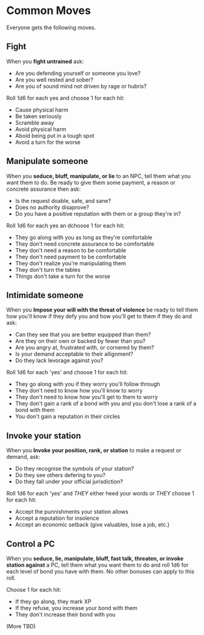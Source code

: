 # Common Moves

Everyone gets the following moves.

## Fight

When you **fight untrained** ask:

* Are you defending yourself or someone you love?
* Are you well rested and sober?
* Are you of sound mind not driven by rage or hubris?

Roll 1d6 for each yes and choose 1 for each hit:

* Cause physical harm
* Be taken seriously
* Scramble away
* Avoid physical harm
* Aboid being put in a tough spot
* Avoid a turn for the worse

## Manipulate someone

When you **seduce, bluff, manipulate, or lie** to an NPC, tell them
what you want them to do. Be ready to give them some payment, a reason
or concrete assurance then ask:

* Is the request doable, safe, and sane?
* Does no authority disaprove?
* Do you have a positive reputation with them or a group they're in?

Roll 1d6 for each yes an dchoose 1 for each hit:

* They go along with you as long as they're comfortable
* They don't need concrete assurance to be comfortable
* They don't need a reason to be comfortable
* They don't need payment to be comfortable
* They don't realize you're manipulating them
* They don't turn the tables
* Things don't take a turn for the worse

## Intimidate someone

When you **Impose your will with the threat of violence** be ready to
tell them how you'll know if they defy you and how you'll get to them
if they do and ask:

* Can they see that you are better equipped than them?
* Are they on their own or backed by fewer than you?
* Are you angry at, frustrated with, or cornered by them?
* Is your demand acceptable to their allignment?
* Do they lack levorage against you?

Roll 1d6 for each 'yes' and choose 1 for each hit:

* They go along with you if they worry you'll follow through
* They don't need to know how you'll know to worry
* They don't need to know how you'll get to them to worry
* They don't gain a rank of a bond with you and you don't lose a rank
  of a bond with them
* You don't gain a reputation in their circles

## Invoke your station

When you **Invoke your position, rank, or station** to make a request
or demand, ask:

* Do they recognise the symbols of your station?
* Do they see others defering to you?
* Do they fall under your official jurisdiction?

Roll 1d6 for each 'yes' and *THEY* either heed your words or *THEY*
choose 1 for each hit:

* Accept the punnishments your station allows
* Accept a reputation for insolence
* Accept an economic setback (give valuables, lose a job, etc.)

## Control a PC

When you **seduce, lie, manipulate, bluff, fast talk, threaten, or
invoke station against** a PC, tell them what you want them to do and
roll 1d6 for each level of bond you have with them. No other bonuses
can apply to this roll.

Choose 1 for each hit:

* If they go along, they mark XP
* If they refuse, you increase your bond with them
* They don't increase their bond with you

(More TBD)